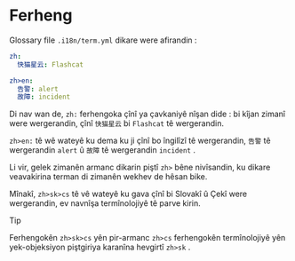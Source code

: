 # Ferheng

Glossary file `.i18n/term.yml` dikare were afirandin :

```yml
zh:
  快猫星云: Flashcat

zh>en:
  告警: alert
  故障: incident
```

Di nav wan de, `zh:` ferhengoka çînî ya çavkaniyê nîşan dide : bi kîjan zimanî were wergerandin, çînî `快猫星云` bi `Flashcat` tê wergerandin.

`zh>en:` tê wê wateyê ku dema ku ji çînî bo îngilîzî tê wergerandin, `告警` tê wergerandin `alert` û `故障` tê wergerandin `incident` .

Li vir, gelek zimanên armanc dikarin piştî `zh>` bêne nivîsandin, ku dikare veavakirina terman di zimanên wekhev de hêsan bike.

Mînakî, `zh>sk>cs` tê vê wateyê ku gava çînî bi Slovakî û Çekî were wergerandin, ev navnîşa termînolojiyê tê parve kirin.

> [!TIP]
> Ferhengokên `zh>sk>cs` yên pir-armanc `zh>cs` ferhengokên termînolojiyê yên yek-objeksiyon piştgiriya karanîna hevgirtî `zh>sk` .